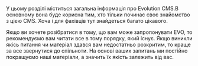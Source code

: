 У цьому розділі міститься загальна інформація про Evolution CMS.В основному вона буде корисна тим, хто тільки починає своє знайомство з цією CMS. Хоча і для фахівців тут знайдеться багато цікавого.

Якщо ви хочете розібратися в тому, що вам може запропонувати EVO, то рекомендуємо вам читати все в тому порядку, який існує. Якщо виникли якісь питання чи матеріал здався вам недостатньо розкритим, то краще за все звернутися до спільноти. На основі ваших запитань ми постійно покращуємо наші матеріали, а значить їх якість залежить від вас.